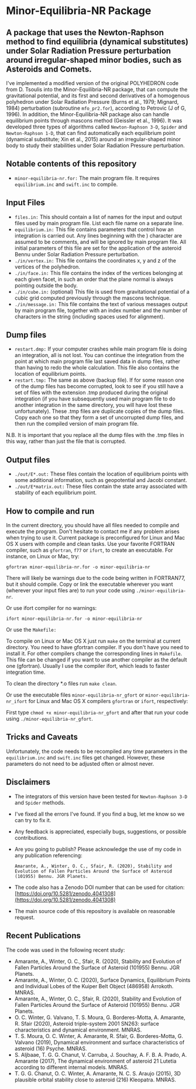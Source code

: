 Minor-Equilibria-NR Package
===============================
A package that uses the Newton-Raphson method to find equilibria (dynamical substitutes) under Solar Radiation Pressure perturbation around irregular-shaped minor bodies, such as Asteroids and Comets.
---------------------------------

I've implemented a modified version of the original POLYHEDRON code from D. Tsoulis into the Minor-Equilibria-NR package, that can compute the gravitational potential, and its first and second derivatives of a homogenous polyhedron under Solar Radiation Pressure (Burns et al., 1979; Mignard, 1984) perturbation (subroutine ``mfo_pr2.for``), according to Petrovic (J of G, 1996). In addition, the Minor-Equilibria-NR package also can handle equilibrium points through mascons method (Geissler et al., 1996). It was developed three types of algorithms called ``Newton-Raphson 3-D``, ``Spider`` and ``Newton-Raphson 1-D``, that can find automatically each equilibrium point (dynamical substitute; Xin et al., 2015) around an irregular-shaped minor body to study their stabilities under Solar Radiation Pressure perturbation.

Notable contents of this repository
---------------------------

*    ``minor-equilibria-nr.for:`` The main program file.  It requires ``equilibrium.inc`` and ``swift.inc`` to compile.

 Input Files
 ---------------

*    ``files.in:`` This should contain a list of names for the input and output files used by main program file. List each file name on a separate line.
*    ``equilibrium.in:`` This file contains parameters that control how an integration is carried out. Any lines beginning with the ) character are assumed to be comments, and will be ignored by main program file. All initial parameters of this file are set for the application of the asteroid Bennu under Solar Radiation Pressure perturbation.
*    ``./in/vertex.in:`` This file contains the coordinates x, y and z of the vertices of the polyhedron.
*    ``./in/face.in:`` This file contains the index of the vertices belonging at each given facet, in such an order that the plane normal is always pointing outside the body.
*    ``./in/cube.in:`` (optional) This file is used from gravitational potential of a cubic grid computed previously through the mascons technique.
*    ``./in/message.in:`` This file contains the text of various messages output by main program file, together with an index number and the number of characters in the string (including spaces used for alignment).

 Dump files
 ---------------

*    ``restart.dmp:`` If your computer crashes while main program file is doing an integration, all is not lost. You can continue the integration from the point at which main program file last saved data in dump files, rather than having to redo the whole calculation. This file also contains the location of equilibrium points.
*    ``restart.tmp:`` The same as above (backup file). If for some reason one of the dump files has become corrupted, look to see if you still have a set of files with the extension .tmp produced during the original integration (if you have subsequently used main program file to do another integration in the same directory, you will have lost these unfortunately). These .tmp files are duplicate copies of the dump files. Copy each one so that they form a set of uncorrupted dump files, and then run the compiled version of main program file.

 N.B. It is important that you replace all the dump files with the .tmp files in this way, rather than just the file that is corrupted.

 Output files
 ---------------

*    ``./out/E*.out:`` These files contain the location of equilibrium points with some additional information, such as geopotential and Jacobi constant.
*    ``./out/E*matrix.out:`` These files contain the state array associated with stability of each equilibrium point.

How to compile and run
----------------------

In the current directory, you should have all files needed to compile and execute the program. Don't hesitate to contact me if any problem arises when trying to use it.
Current package is preconfigured for Linux and Mac OS X users with compile and clean tasks. Use your favorite FORTRAN compiler, such as ``gfortran``, ``f77`` or ``ifort``, to create an executable.  For instance, on Linux or Mac, try:

   ``gfortran minor-equilibria-nr.for -o minor-equilibria-nr``

There will likely be warnings due to the code being written in FORTRAN77, but it should compile.  Copy or link the executable wherever you want (wherever your input files are) to run your code using ``./minor-equilibria-nr``.

Or use ifort compiler for no warnings:

   ``ifort minor-equilibria-nr.for -o minor-equilibria-nr``

Or use the ``Makefile:``

   To compile on Linux or Mac OS X just run ``make`` on the terminal at current directory. You need to have gfortran compiler. If you don't have you need to install it. For other compilers change the corresponding lines in ``Makefile``. This file can be changed if you want to use another compiler as the default one (gfortran). Usually I use the compiler ifort, which leads to faster integration time.

   To clean the directory *.o files run ``make clean``.

Or use the executable files ``minor-equilibria-nr_gfort`` or ``minor-equilibria-nr_ifort`` for Linux and Mac OS X compilers ``gfortran`` or ``ifort``, respectively:

   First type ``chmod +x minor-equilibria-nr_gfort`` and after that run your code using ``./minor-equilibria-nr_gfort``.

Tricks and Caveats
------------------

Unfortunately, the code needs to be recompiled any time parameters in the ``equilibrium.inc`` and ``swift.inc`` files get changed. However, these parameters do not need to be adjusted often or almost never.

Disclaimers
------------

* The integrators of this version have been tested for ``Newton-Raphson 3-D`` and ``Spider`` methods.
* I've fixed all the errors I've found.  If you find a bug, let me know so we can try to fix it.
* Any feedback is appreciated, especially bugs, suggestions, or possible contributions.
* Are you going to publish? Please acknowledge the use of my code in any publication referencing:

   ``Amarante, A., Winter, O. C., Sfair, R. (2020), Stability and Evolution of Fallen Particles Around the Surface of Asteroid (101955) Bennu. JGR Planets.``

* The code also has a Zenodo DOI number that can be used for citation: [https://doi.org/10.5281/zenodo.4041308](https://doi.org/10.5281/zenodo.4041308)
* The main source code of this repository is available on reasonable request.

Recent Publications
-------------------

The code was used in the following recent study:

* Amarante, A., Winter, O. C., Sfair, R. (2020), Stability and Evolution of Fallen Particles Around the Surface of Asteroid (101955) Bennu. JGR Planets.
* Amarante, A., Winter, O. C. (2020), Surface Dynamics, Equilibrium Points and Individual Lobes of the Kuiper Belt Object (486958) Arrokoth. MNRAS.
* Amarante, A., Winter, O. C., Sfair, R. (2020), Stability and Evolution of Fallen Particles Around the Surface of Asteroid (101955) Bennu. JGR Planets.
* O. C. Winter, G. Valvano, T. S. Moura, G. Borderes-Motta, A. Amarante, R. Sfair (2020), Asteroid triple-system 2001 SN263: surface characteristics and dynamical environment. MNRAS.
* T. S. Moura, O. C. Winter, A. Amarante, R. Sfair, G. Borderes-Motta, G. Valvano (2019), Dynamical environment and surface characteristics of asteroid (16) Psyche. MNRAS.
* S. Aljbaae, T. G. G. Chanut, V. Carruba, J. Souchay, A. F. B. A. Prado, A. Amarante (2017), The dynamical environment of asteroid 21 Lutetia according to different internal models. MNRAS.
* T. G. G. Chanut, O. C. Winter, A. Amarante, N. C. S. Araujo (2015), 3D plausible orbital stability close to asteroid (216) Kleopatra. MNRAS.
